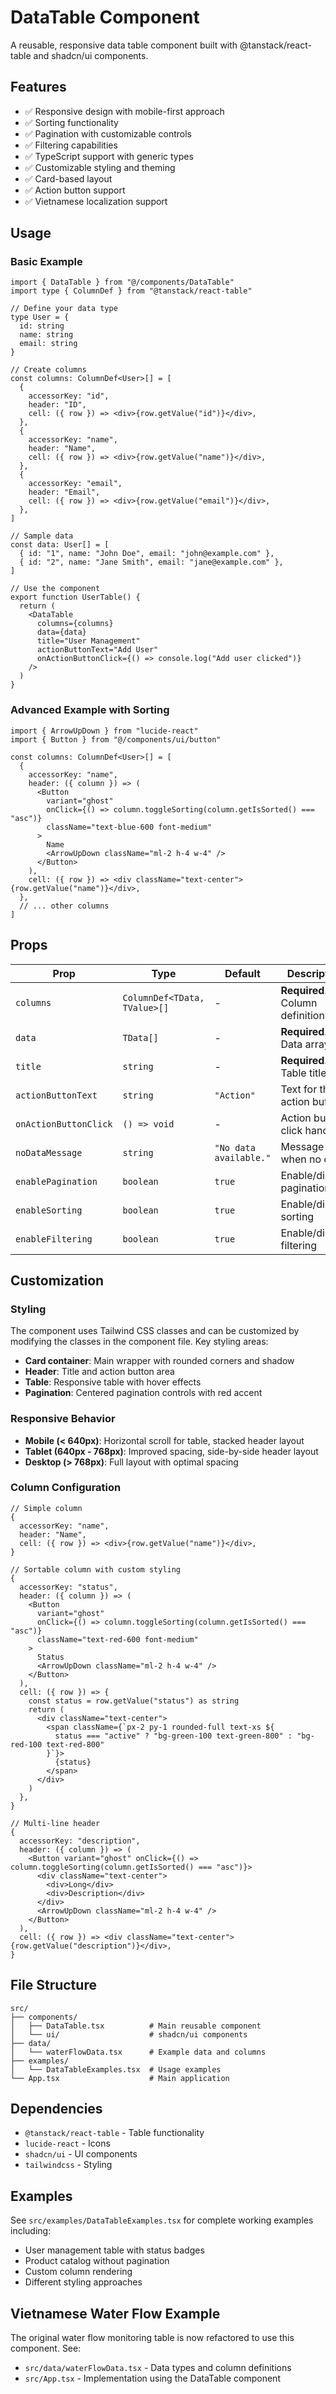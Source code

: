 # DataTable Component

A reusable, responsive data table component built with @tanstack/react-table and shadcn/ui components.

## Features

- ✅ Responsive design with mobile-first approach
- ✅ Sorting functionality
- ✅ Pagination with customizable controls
- ✅ Filtering capabilities
- ✅ TypeScript support with generic types
- ✅ Customizable styling and theming
- ✅ Card-based layout
- ✅ Action button support
- ✅ Vietnamese localization support

## Usage

### Basic Example

```tsx
import { DataTable } from "@/components/DataTable"
import type { ColumnDef } from "@tanstack/react-table"

// Define your data type
type User = {
  id: string
  name: string
  email: string
}

// Create columns
const columns: ColumnDef<User>[] = [
  {
    accessorKey: "id",
    header: "ID",
    cell: ({ row }) => <div>{row.getValue("id")}</div>,
  },
  {
    accessorKey: "name", 
    header: "Name",
    cell: ({ row }) => <div>{row.getValue("name")}</div>,
  },
  {
    accessorKey: "email",
    header: "Email", 
    cell: ({ row }) => <div>{row.getValue("email")}</div>,
  },
]

// Sample data
const data: User[] = [
  { id: "1", name: "John Doe", email: "john@example.com" },
  { id: "2", name: "Jane Smith", email: "jane@example.com" },
]

// Use the component
export function UserTable() {
  return (
    <DataTable
      columns={columns}
      data={data}
      title="User Management"
      actionButtonText="Add User"
      onActionButtonClick={() => console.log("Add user clicked")}
    />
  )
}
```

### Advanced Example with Sorting

```tsx
import { ArrowUpDown } from "lucide-react"
import { Button } from "@/components/ui/button"

const columns: ColumnDef<User>[] = [
  {
    accessorKey: "name",
    header: ({ column }) => (
      <Button
        variant="ghost"
        onClick={() => column.toggleSorting(column.getIsSorted() === "asc")}
        className="text-blue-600 font-medium"
      >
        Name
        <ArrowUpDown className="ml-2 h-4 w-4" />
      </Button>
    ),
    cell: ({ row }) => <div className="text-center">{row.getValue("name")}</div>,
  },
  // ... other columns
]
```

## Props

| Prop | Type | Default | Description |
|------|------|---------|-------------|
| `columns` | `ColumnDef<TData, TValue>[]` | - | **Required.** Column definitions |
| `data` | `TData[]` | - | **Required.** Data array |
| `title` | `string` | - | **Required.** Table title |
| `actionButtonText` | `string` | `"Action"` | Text for the action button |
| `onActionButtonClick` | `() => void` | - | Action button click handler |
| `noDataMessage` | `string` | `"No data available."` | Message when no data |
| `enablePagination` | `boolean` | `true` | Enable/disable pagination |
| `enableSorting` | `boolean` | `true` | Enable/disable sorting |
| `enableFiltering` | `boolean` | `true` | Enable/disable filtering |

## Customization

### Styling

The component uses Tailwind CSS classes and can be customized by modifying the classes in the component file. Key styling areas:

- **Card container**: Main wrapper with rounded corners and shadow
- **Header**: Title and action button area
- **Table**: Responsive table with hover effects
- **Pagination**: Centered pagination controls with red accent

### Responsive Behavior

- **Mobile (< 640px)**: Horizontal scroll for table, stacked header layout
- **Tablet (640px - 768px)**: Improved spacing, side-by-side header layout
- **Desktop (> 768px)**: Full layout with optimal spacing

### Column Configuration

```tsx
// Simple column
{
  accessorKey: "name",
  header: "Name",
  cell: ({ row }) => <div>{row.getValue("name")}</div>,
}

// Sortable column with custom styling
{
  accessorKey: "status",
  header: ({ column }) => (
    <Button
      variant="ghost"
      onClick={() => column.toggleSorting(column.getIsSorted() === "asc")}
      className="text-red-600 font-medium"
    >
      Status
      <ArrowUpDown className="ml-2 h-4 w-4" />
    </Button>
  ),
  cell: ({ row }) => {
    const status = row.getValue("status") as string
    return (
      <div className="text-center">
        <span className={`px-2 py-1 rounded-full text-xs ${
          status === "active" ? "bg-green-100 text-green-800" : "bg-red-100 text-red-800"
        }`}>
          {status}
        </span>
      </div>
    )
  },
}

// Multi-line header
{
  accessorKey: "description",
  header: ({ column }) => (
    <Button variant="ghost" onClick={() => column.toggleSorting(column.getIsSorted() === "asc")}>
      <div className="text-center">
        <div>Long</div>
        <div>Description</div>
      </div>
      <ArrowUpDown className="ml-2 h-4 w-4" />
    </Button>
  ),
  cell: ({ row }) => <div className="text-center">{row.getValue("description")}</div>,
}
```

## File Structure

```
src/
├── components/
│   ├── DataTable.tsx          # Main reusable component
│   └── ui/                    # shadcn/ui components
├── data/
│   └── waterFlowData.tsx      # Example data and columns
├── examples/
│   └── DataTableExamples.tsx  # Usage examples
└── App.tsx                    # Main application
```

## Dependencies

- `@tanstack/react-table` - Table functionality
- `lucide-react` - Icons
- `shadcn/ui` - UI components
- `tailwindcss` - Styling

## Examples

See `src/examples/DataTableExamples.tsx` for complete working examples including:

- User management table with status badges
- Product catalog without pagination
- Custom column rendering
- Different styling approaches

## Vietnamese Water Flow Example

The original water flow monitoring table is now refactored to use this component. See:

- `src/data/waterFlowData.tsx` - Data types and column definitions
- `src/App.tsx` - Implementation using the DataTable component
